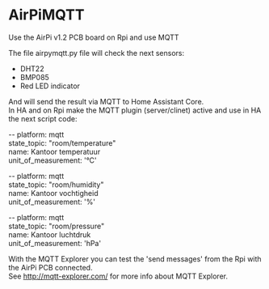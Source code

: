# AirPiMQTT
Use the AirPi v1.2 PCB board on Rpi and use MQTT

The file airpymqtt.py file will check the next sensors:
* DHT22
* BMP085
* Red LED indicator

And will send the result via MQTT to Home Assistant Core.<br>
In HA and on Rpi make the MQTT plugin (server/clinet) active and use in HA the next script code:

-- platform: mqtt <br>
  state_topic: "room/temperature" <br>
  name: Kantoor temperatuur<br>
  unit_of_measurement: '°C'<br>
  <p>
-- platform: mqtt<br>
  state_topic: "room/humidity"<br>
  name: Kantoor vochtigheid<br>
  unit_of_measurement: '%'<br> 
  <p>
-- platform: mqtt<br>
  state_topic: "room/pressure"<br>
  name: Kantoor luchtdruk<br>
  unit_of_measurement: 'hPa'<br>
    <p>
  
  With the MQTT Explorer you can test the 'send messages' from the Rpi with the AirPi PCB connected.<br>
  See http://mqtt-explorer.com/ for more info about MQTT Explorer.
